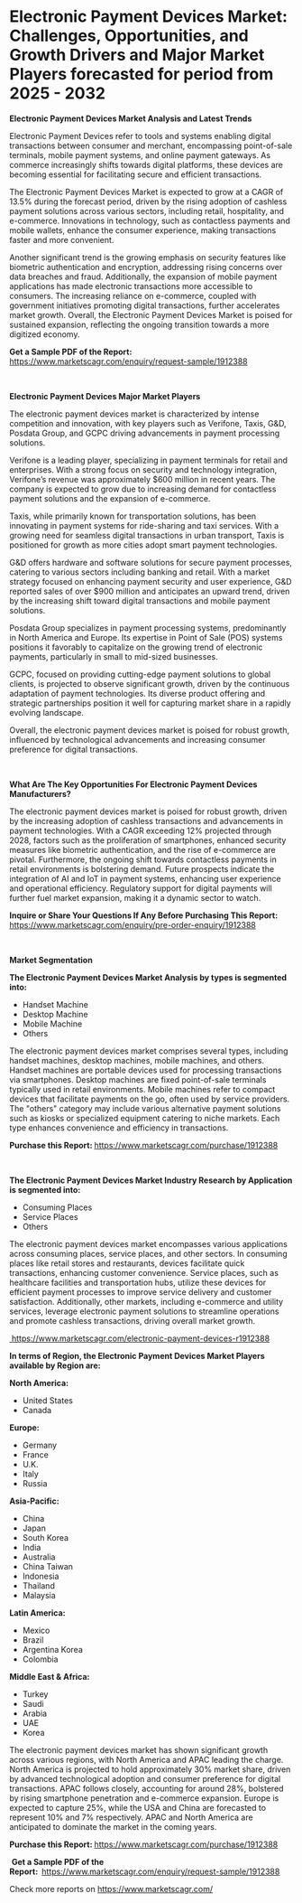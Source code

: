 <p><h1>Electronic Payment Devices Market: Challenges, Opportunities, and Growth Drivers and Major Market Players forecasted for period from 2025 - 2032</h1></p><p><strong>Electronic Payment Devices Market Analysis and Latest Trends</strong></p>
<p><p>Electronic Payment Devices refer to tools and systems enabling digital transactions between consumer and merchant, encompassing point-of-sale terminals, mobile payment systems, and online payment gateways. As commerce increasingly shifts towards digital platforms, these devices are becoming essential for facilitating secure and efficient transactions.</p><p>The Electronic Payment Devices Market is expected to grow at a CAGR of 13.5% during the forecast period, driven by the rising adoption of cashless payment solutions across various sectors, including retail, hospitality, and e-commerce. Innovations in technology, such as contactless payments and mobile wallets, enhance the consumer experience, making transactions faster and more convenient. </p><p>Another significant trend is the growing emphasis on security features like biometric authentication and encryption, addressing rising concerns over data breaches and fraud. Additionally, the expansion of mobile payment applications has made electronic transactions more accessible to consumers. The increasing reliance on e-commerce, coupled with government initiatives promoting digital transactions, further accelerates market growth. Overall, the Electronic Payment Devices Market is poised for sustained expansion, reflecting the ongoing transition towards a more digitized economy.</p></p>
<p><strong>Get a Sample PDF of the Report:&nbsp;</strong> <a href="https://www.marketscagr.com/enquiry/request-sample/1912388?utm_campaign=2383&utm_medium=2&utm_source=Github&utm_content=ia&utm_term=06042025&utm_id=electronic-payment-devices">https://www.marketscagr.com/enquiry/request-sample/1912388</a></p>
<p>&nbsp;</p>
<p><strong>Electronic Payment Devices Major Market Players</strong></p>
<p><p>The electronic payment devices market is characterized by intense competition and innovation, with key players such as Verifone, Taxis, G&D, Posdata Group, and GCPC driving advancements in payment processing solutions.</p><p>Verifone is a leading player, specializing in payment terminals for retail and enterprises. With a strong focus on security and technology integration, Verifone’s revenue was approximately $600 million in recent years. The company is expected to grow due to increasing demand for contactless payment solutions and the expansion of e-commerce.</p><p>Taxis, while primarily known for transportation solutions, has been innovating in payment systems for ride-sharing and taxi services. With a growing need for seamless digital transactions in urban transport, Taxis is positioned for growth as more cities adopt smart payment technologies.</p><p>G&D offers hardware and software solutions for secure payment processes, catering to various sectors including banking and retail. With a market strategy focused on enhancing payment security and user experience, G&D reported sales of over $900 million and anticipates an upward trend, driven by the increasing shift toward digital transactions and mobile payment solutions.</p><p>Posdata Group specializes in payment processing systems, predominantly in North America and Europe. Its expertise in Point of Sale (POS) systems positions it favorably to capitalize on the growing trend of electronic payments, particularly in small to mid-sized businesses.</p><p>GCPC, focused on providing cutting-edge payment solutions to global clients, is projected to observe significant growth, driven by the continuous adaptation of payment technologies. Its diverse product offering and strategic partnerships position it well for capturing market share in a rapidly evolving landscape.</p><p>Overall, the electronic payment devices market is poised for robust growth, influenced by technological advancements and increasing consumer preference for digital transactions.</p></p>
<p>&nbsp;</p>
<p><strong>What Are The Key Opportunities For Electronic Payment Devices Manufacturers?</strong></p>
<p><p>The electronic payment devices market is poised for robust growth, driven by the increasing adoption of cashless transactions and advancements in payment technologies. With a CAGR exceeding 12% projected through 2028, factors such as the proliferation of smartphones, enhanced security measures like biometric authentication, and the rise of e-commerce are pivotal. Furthermore, the ongoing shift towards contactless payments in retail environments is bolstering demand. Future prospects indicate the integration of AI and IoT in payment systems, enhancing user experience and operational efficiency. Regulatory support for digital payments will further fuel market expansion, making it a dynamic sector to watch.</p></p>
<p><strong>Inquire or Share Your Questions If Any Before Purchasing This Report:</strong> <a href="https://www.marketscagr.com/enquiry/pre-order-enquiry/1912388?utm_campaign=2383&utm_medium=2&utm_source=Github&utm_content=ia&utm_term=06042025&utm_id=electronic-payment-devices">https://www.marketscagr.com/enquiry/pre-order-enquiry/1912388</a></p>
<p>&nbsp;</p>
<p><strong>Market Segmentation</strong></p>
<p><strong>The Electronic Payment Devices Market Analysis by types is segmented into:</strong></p>
<p><ul><li>Handset Machine</li><li>Desktop Machine</li><li>Mobile Machine</li><li>Others</li></ul></p>
<p><p>The electronic payment devices market comprises several types, including handset machines, desktop machines, mobile machines, and others. Handset machines are portable devices used for processing transactions via smartphones. Desktop machines are fixed point-of-sale terminals typically used in retail environments. Mobile machines refer to compact devices that facilitate payments on the go, often used by service providers. The "others" category may include various alternative payment solutions such as kiosks or specialized equipment catering to niche markets. Each type enhances convenience and efficiency in transactions.</p></p>
<p><strong>Purchase this Report:&nbsp;</strong><a href="https://www.marketscagr.com/purchase/1912388?utm_campaign=2383&utm_medium=2&utm_source=Github&utm_content=ia&utm_term=06042025&utm_id=electronic-payment-devices">https://www.marketscagr.com/purchase/1912388</a></p>
<p>&nbsp;</p>
<p><strong>The Electronic Payment Devices Market Industry Research by Application is segmented into:</strong></p>
<p><ul><li>Consuming Places</li><li>Service Places</li><li>Others</li></ul></p>
<p><p>The electronic payment devices market encompasses various applications across consuming places, service places, and other sectors. In consuming places like retail stores and restaurants, devices facilitate quick transactions, enhancing customer convenience. Service places, such as healthcare facilities and transportation hubs, utilize these devices for efficient payment processes to improve service delivery and customer satisfaction. Additionally, other markets, including e-commerce and utility services, leverage electronic payment solutions to streamline operations and promote cashless transactions, driving overall market growth.</p></p>
<p><a href="https://www.marketscagr.com/electronic-payment-devices-r1912388?utm_campaign=2383&utm_medium=2&utm_source=Github&utm_content=ia&utm_term=06042025&utm_id=electronic-payment-devices">&nbsp;https://www.marketscagr.com/electronic-payment-devices-r1912388</a></p>
<p><strong>In terms of Region, the Electronic Payment Devices Market Players available by Region are:</strong></p>
<p>
    <p> <strong> North America: </strong>
        <ul>
            <li>United States</li>
            <li>Canada</li>
        </ul>
        </p> 
    <p> <strong> Europe: </strong>
        <ul>
            <li>Germany</li>
            <li>France</li>
            <li>U.K.</li>
            <li>Italy</li>
            <li>Russia</li>
        </ul>
        </p> 
    <p> <strong> Asia-Pacific: </strong>
        <ul>
            <li>China</li>
            <li>Japan</li>
            <li>South Korea</li>
            <li>India</li>
            <li>Australia</li>
            <li>China Taiwan</li>
            <li>Indonesia</li>
            <li>Thailand</li>
            <li>Malaysia</li>
        </ul>
        </p> 
    <p> <strong> Latin America: </strong>
        <ul>
            <li>Mexico</li>
            <li>Brazil</li>
            <li>Argentina Korea</li>
            <li>Colombia</li>
        </ul>
        </p> 
    <p> <strong> Middle East & Africa: </strong>
        <ul>
            <li>Turkey</li>
            <li>Saudi</li>
            <li>Arabia</li>
            <li>UAE</li>
            <li>Korea</li>
        </ul>
    </p>
    </p>
<p><p>The electronic payment devices market has shown significant growth across various regions, with North America and APAC leading the charge. North America is projected to hold approximately 30% market share, driven by advanced technological adoption and consumer preference for digital transactions. APAC follows closely, accounting for around 28%, bolstered by rising smartphone penetration and e-commerce expansion. Europe is expected to capture 25%, while the USA and China are forecasted to represent 10% and 7% respectively. APAC and North America are anticipated to dominate the market in the coming years.</p></p>
<p><strong>Purchase this Report: </strong><a href="https://www.marketscagr.com/purchase/1912388?utm_campaign=2383&utm_medium=2&utm_source=Github&utm_content=ia&utm_term=06042025&utm_id=electronic-payment-devices">https://www.marketscagr.com/purchase/1912388</a></p>
<p>&nbsp;<strong>Get a Sample PDF of the Report:&nbsp;&nbsp;</strong><a href="https://www.marketscagr.com/enquiry/request-sample/1912388?utm_campaign=2383&utm_medium=2&utm_source=Github&utm_content=ia&utm_term=06042025&utm_id=electronic-payment-devices">https://www.marketscagr.com/enquiry/request-sample/1912388</a></p>
<p><strong></strong></p>
<p>Check more reports on <a href="https://www.marketscagr.com/?utm_campaign=2383&utm_medium=2&utm_source=Github&utm_content=ia&utm_term=06042025&utm_id=electronic-payment-devices">https://www.marketscagr.com/</a></p>